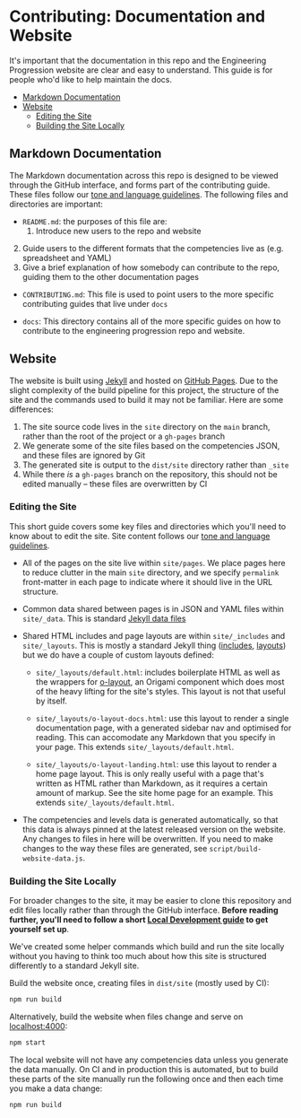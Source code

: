 
# Contributing: Documentation and Website

It's important that the documentation in this repo and the Engineering Progression website are clear and easy to understand. This guide is for people who'd like to help maintain the docs.

  - [Markdown Documentation](#markdown-documentation)
  - [Website](#website)
    - [Editing the Site](#editing-the-site)
    - [Building the Site Locally](#building-the-site-locally)


## Markdown Documentation

The Markdown documentation across this repo is designed to be viewed through the GitHub interface, and forms part of the contributing guide. These files follow our [tone and language guidelines](language.md). The following files and directories are important:

  - `README.md`: the purposes of this file are:
    1. Introduce new users to the repo and website
  2. Guide users to the different formats that the competencies live as (e.g. spreadsheet and YAML)
  3. Give a brief explanation of how somebody can contribute to the repo, guiding them to the other documentation pages

  - `CONTRIBUTING.md`: This file is used to point users to the more specific contributing guides that live under `docs`

  - `docs`: This directory contains all of the more specific guides on how to contribute to the engineering progression repo and website.


## Website

The website is built using [Jekyll](https://jekyllrb.com/) and hosted on [GitHub Pages](https://pages.github.com/). Due to the slight complexity of the build pipeline for this project, the structure of the site and the commands used to build it may not be familiar. Here are some differences:

  1. The site source code lives in the `site` directory on the `main` branch, rather than the root of the project or a `gh-pages` branch
  2. We generate some of the site files based on the competencies JSON, and these files are ignored by Git
  3. The generated site is output to the `dist/site` directory rather than `_site`
  4. While there _is_ a `gh-pages` branch on the repository, this should not be edited manually – these files are overwritten by CI

### Editing the Site

This short guide covers some key files and directories which you'll need to know about to edit the site. Site content follows our [tone and language guidelines](language.md).

  - All of the pages on the site live within `site/pages`. We place pages here to reduce clutter in the main `site` directory, and we specify `permalink` front-matter in each page to indicate where it should live in the URL structure.

  - Common data shared between pages is in JSON and YAML files within `site/_data`. This is standard [Jekyll data files](https://jekyllrb.com/docs/datafiles/)

  - Shared HTML includes and page layouts are within `site/_includes` and `site/_layouts`. This is mostly a standard Jekyll thing ([includes](https://jekyllrb.com/docs/includes/), [layouts](https://jekyllrb.com/docs/layouts/)) but we do have a couple of custom layouts defined:

    - `site/_layouts/default.html`: includes boilerplate HTML as well as the wrappers for [o-layout](https://registry.origami.ft.com/components/o-layout), an Origami component which does most of the heavy lifting for the site's styles. This layout is not that useful by itself.

	- `site/_layouts/o-layout-docs.html`: use this layout to render a single documentation page, with a generated sidebar nav and optimised for reading. This can accomodate any Markdown that you specify in your page. This extends `site/_layouts/default.html`.

	- `site/_layouts/o-layout-landing.html`: use this layout to render a home page layout. This is only really useful with a page that's written as HTML rather than Markdown, as it requires a certain amount of markup. See the site home page for an example. This extends `site/_layouts/default.html`.

  - The competencies and levels data is generated automatically, so that this data is always pinned at the latest released version on the website. Any changes to files in here will be overwritten. If you need to make changes to the way these files are generated, see `script/build-website-data.js`.

### Building the Site Locally

For broader changes to the site, it may be easier to clone this repository and edit files locally rather than through the GitHub interface. **Before reading further, you'll need to follow a short [Local Development guide](local-development.md) to get yourself set up**.

We've created some helper commands which build and run the site locally without you having to think too much about how this site is structured differently to a standard Jekyll site.

Build the website once, creating files in `dist/site` (mostly used by CI):

```sh
npm run build
```

Alternatively, build the website when files change and serve on [localhost:4000](http://localhost:4000/):

```sh
npm start
```

The local website will not have any competencies data unless you generate the data manually. On CI and in production this is automated, but to build these parts of the site manually run the following once and then each time you make a data change:

```sh
npm run build
```
